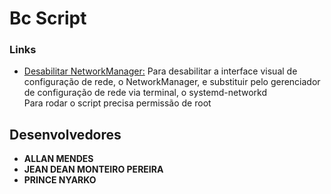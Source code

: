 # Bc Script 
 

### Links
- [Desabilitar NetworkManager:](https://github.com/bc-script/disable-network-manager)
Para desabilitar a interface visual de configuração de rede, o NetworkManager, e substituir pelo gerenciador de configuração de rede via terminal, o systemd-networkd
<br>Para rodar o script precisa permissão de root


## Desenvolvedores

- **ALLAN MENDES**
- **JEAN DEAN MONTEIRO PEREIRA**
-  **PRINCE NYARKO**
